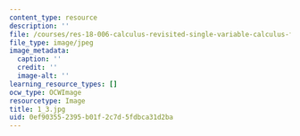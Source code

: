 ```yaml
---
content_type: resource
description: ''
file: /courses/res-18-006-calculus-revisited-single-variable-calculus-fall-2010/0ef903552395b01f2c7d5fdbca31d2ba_1_3.jpg
file_type: image/jpeg
image_metadata:
  caption: ''
  credit: ''
  image-alt: ''
learning_resource_types: []
ocw_type: OCWImage
resourcetype: Image
title: 1_3.jpg
uid: 0ef90355-2395-b01f-2c7d-5fdbca31d2ba
---
```

